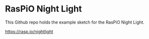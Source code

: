 # RasPiO Night Light

This Github repo holds the example sketch for the RasPiO Night Light.

https://rasp.io/nightlight
